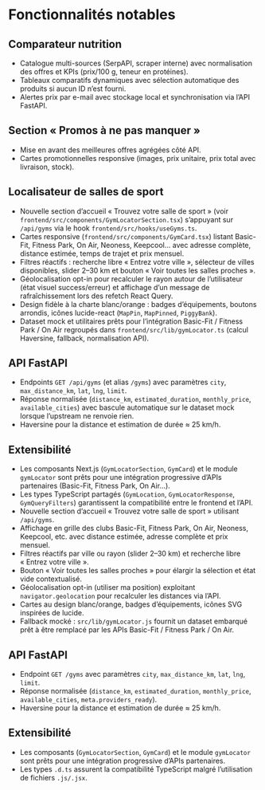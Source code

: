# Fonctionnalités notables

## Comparateur nutrition
- Catalogue multi-sources (SerpAPI, scraper interne) avec normalisation des offres et KPIs (prix/100 g, teneur en protéines).
- Tableaux comparatifs dynamiques avec sélection automatique des produits si aucun ID n’est fourni.
- Alertes prix par e-mail avec stockage local et synchronisation via l’API FastAPI.

## Section « Promos à ne pas manquer »
- Mise en avant des meilleures offres agrégées côté API.
- Cartes promotionnelles responsive (images, prix unitaire, prix total avec livraison, stock).

## Localisateur de salles de sport
- Nouvelle section d’accueil « Trouvez votre salle de sport » (voir `frontend/src/components/GymLocatorSection.tsx`) s’appuyant sur `/api/gyms` via le hook `frontend/src/hooks/useGyms.ts`.
- Cartes responsive (`frontend/src/components/GymCard.tsx`) listant Basic-Fit, Fitness Park, On Air, Neoness, Keepcool… avec adresse complète, distance estimée, temps de trajet et prix mensuel.
- Filtres réactifs : recherche libre « Entrez votre ville », sélecteur de villes disponibles, slider 2–30 km et bouton « Voir toutes les salles proches ».
- Géolocalisation opt-in pour recalculer le rayon autour de l’utilisateur (état visuel success/erreur) et affichage d’un message de rafraîchissement lors des refetch React Query.
- Design fidèle à la charte blanc/orange : badges d’équipements, boutons arrondis, icônes lucide-react (`MapPin`, `MapPinned`, `PiggyBank`).
- Dataset mock et utilitaires prêts pour l’intégration Basic-Fit / Fitness Park / On Air regroupés dans `frontend/src/lib/gymLocator.ts` (calcul Haversine, fallback, normalisation API).

## API FastAPI
- Endpoints `GET /api/gyms` (et alias `/gyms`) avec paramètres `city`, `max_distance_km`, `lat`, `lng`, `limit`.
- Réponse normalisée (`distance_km`, `estimated_duration`, `monthly_price`, `available_cities`) avec bascule automatique sur le dataset mock lorsque l’upstream ne renvoie rien.
- Haversine pour la distance et estimation de durée ≈ 25 km/h.

## Extensibilité
- Les composants Next.js (`GymLocatorSection`, `GymCard`) et le module `gymLocator` sont prêts pour une intégration progressive d’APIs partenaires (Basic-Fit, Fitness Park, On Air…).
- Les types TypeScript partagés (`GymLocation`, `GymLocatorResponse`, `GymQueryFilters`) garantissent la compatibilité entre le frontend et l’API.
- Nouvelle section d’accueil « Trouvez votre salle de sport » utilisant `/api/gyms`.
- Affichage en grille des clubs Basic-Fit, Fitness Park, On Air, Neoness, Keepcool, etc. avec distance estimée, adresse complète et prix mensuel.
- Filtres réactifs par ville ou rayon (slider 2–30 km) et recherche libre « Entrez votre ville ».
- Bouton « Voir toutes les salles proches » pour élargir la sélection et état vide contextualisé.
- Géolocalisation opt-in (utiliser ma position) exploitant `navigator.geolocation` pour recalculer les distances via l’API.
- Cartes au design blanc/orange, badges d’équipements, icônes SVG inspirées de lucide.
- Fallback mocké : `src/lib/gymLocator.js` fournit un dataset embarqué prêt à être remplacé par les APIs Basic-Fit / Fitness Park / On Air.

## API FastAPI
- Endpoint `GET /gyms` avec paramètres `city`, `max_distance_km`, `lat`, `lng`, `limit`.
- Réponse normalisée (`distance_km`, `estimated_duration`, `monthly_price`, `available_cities`, `meta.providers_ready`).
- Haversine pour la distance et estimation de durée ≈ 25 km/h.

## Extensibilité
- Les composants (`GymLocatorSection`, `GymCard`) et le module `gymLocator` sont prêts pour une intégration progressive d’APIs partenaires.
- Les types `.d.ts` assurent la compatibilité TypeScript malgré l’utilisation de fichiers `.js/.jsx`.
